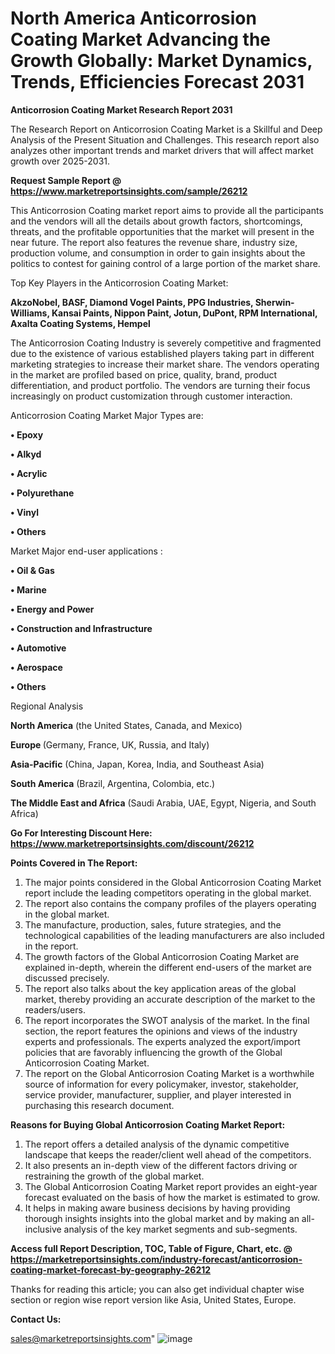 # North America Anticorrosion Coating Market Advancing the Growth Globally: Market Dynamics, Trends, Efficiencies Forecast 2031

<strong>Anticorrosion Coating Market Research Report 2031</strong>

The Research Report on Anticorrosion Coating Market is a Skillful and Deep Analysis of the Present Situation and Challenges. This research report also analyzes other important trends and market drivers that will affect market growth over 2025-2031.

<strong>Request Sample Report @ <a href=https://www.marketreportsinsights.com/sample/26212>https://www.marketreportsinsights.com/sample/26212</a></strong>

This Anticorrosion Coating market report aims to provide all the participants and the vendors will all the details about growth factors, shortcomings, threats, and the profitable opportunities that the market will present in the near future. The report also features the revenue share, industry size, production volume, and consumption in order to gain insights about the politics to contest for gaining control of a large portion of the market share.

Top Key Players in the Anticorrosion Coating Market:

<strong>AkzoNobel, BASF, Diamond Vogel Paints, PPG Industries, Sherwin-Williams, Kansai Paints, Nippon Paint, Jotun, DuPont, RPM International, Axalta Coating Systems, Hempel</strong>

The Anticorrosion Coating Industry is severely competitive and fragmented due to the existence of various established players taking part in different marketing strategies to increase their market share. The vendors operating in the market are profiled based on price, quality, brand, product differentiation, and product portfolio. The vendors are turning their focus increasingly on product customization through customer interaction.

Anticorrosion Coating Market Major Types are:

<strong>• Epoxy

• Alkyd

• Acrylic

• Polyurethane

• Vinyl

• Others</strong>

Market Major end-user applications :

<strong>• Oil & Gas

• Marine

• Energy and Power

• Construction and Infrastructure

• Automotive

• Aerospace

• Others</strong>

Regional Analysis

</u><strong><b>North America</b></strong> (the United States, Canada, and Mexico)

<strong><b>Europe </b></strong>(Germany, France, UK, Russia, and Italy)

<strong><b>Asia-Pacific</b></strong> (China, Japan, Korea, India, and Southeast Asia)

<strong><b>South America</b></strong> (Brazil, Argentina, Colombia, etc.)

<strong><b>The Middle East and Africa</b></strong> (Saudi Arabia, UAE, Egypt, Nigeria, and South Africa)

<strong>Go For Interesting Discount Here: <a href=https://www.marketreportsinsights.com/discount/26212>https://www.marketreportsinsights.com/discount/26212</a></strong>

<strong>Points Covered in The Report:</strong>
<ol>
  <li>The major points considered in the Global Anticorrosion Coating Market report include the leading competitors operating in the global market.</li>
  <li>The report also contains the company profiles of the players operating in the global market.</li>
  <li>The manufacture, production, sales, future strategies, and the technological capabilities of the leading manufacturers are also included in the report.</li>
  <li>The growth factors of the Global Anticorrosion Coating Market are explained in-depth, wherein the different end-users of the market are discussed precisely.</li>
  <li>The report also talks about the key application areas of the global market, thereby providing an accurate description of the market to the readers/users.</li>
  <li>The report incorporates the SWOT analysis of the market. In the final section, the report features the opinions and views of the industry experts and professionals. The experts analyzed the export/import policies that are favorably influencing the growth of the Global Anticorrosion Coating Market.</li>
  <li>The report on the Global Anticorrosion Coating Market is a worthwhile source of information for every policymaker, investor, stakeholder, service provider, manufacturer, supplier, and player interested in purchasing this research document.</li>
</ol>
<strong>Reasons for Buying Global Anticorrosion Coating Market Report:</strong>

<ol>
  <li>The report offers a detailed analysis of the dynamic competitive landscape that keeps the reader/client well ahead of the competitors.</li>
  <li>It also presents an in-depth view of the different factors driving or restraining the growth of the global market.</li>
  <li>The Global Anticorrosion Coating Market report provides an eight-year forecast evaluated on the basis of how the market is estimated to grow.</li>
  <li>It helps in making aware business decisions by having providing thorough insights insights into the global market and by making an all-inclusive analysis of the key market segments and sub-segments.</li>
</ol>
<strong>Access full Report Description, TOC, Table of Figure, Chart, etc. @ <a href=https://marketreportsinsights.com/industry-forecast/anticorrosion-coating-market-forecast-by-geography-26212>https://marketreportsinsights.com/industry-forecast/anticorrosion-coating-market-forecast-by-geography-26212</a></strong>


Thanks for reading this article; you can also get individual chapter wise section or region wise report version like Asia, United States, Europe.

<strong>Contact Us:</strong>

sales@marketreportsinsights.com"
![image](https://github.com/user-attachments/assets/d387677b-19c1-4e79-aea5-6eb62e791188)
